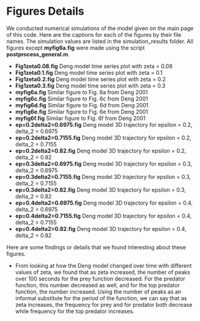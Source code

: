 # Figures Details
We conducted numerical simulations of the model given on the main page of this code. Here are the captions for each of the figures by their file names. The simulation values are listed in the simulation_results folder.
All figures except **myfig6a.fig** were made using the script **postprocess_general.m**.
- **Fig1zeta0.08.fig** Deng model time series plot with zeta = 0.08
- **Fig1zeta0.1.fig** Deng model time series plot with zeta = 0.1
- **Fig1zeta0.2.fig** Deng model time series plot with zeta = 0.2
- **Fig1zeta0.3.fig** Deng model time series plot with zeta = 0.3
- **myfig6a.fig** Similar figure to Fig. 6a from Deng 2001
- **myfig6c.fig** Similar figure to Fig. 6c from Deng 2001
- **myfig6d.fig** Similar figure to Fig. 6d from Deng 2001
- **myfig6e.fig** Similar figure to Fig. 6e from Deng 2001
- **myfig6f.fig** Similar figure to Fig. 6f from Deng 2001
- **ep=0.2delta2=0.6975.fig** Deng model 3D trajectory for epsilon = 0.2, delta_2 = 0.6975
- **ep=0.2delta2=0.7155.fig** Deng model 3D trajectory for epsilon = 0.2, delta_2 = 0.7155
- **ep=0.2delta2=0.82.fig**   Deng model 3D trajectory for epsilon = 0.2, delta_2 = 0.82
- **ep=0.3delta2=0.6975.fig** Deng model 3D trajectory for epsilon = 0.3, delta_2 = 0.6975
- **ep=0.3delta2=0.7155.fig** Deng model 3D trajectory for epsilon = 0.3, delta_2 = 0.7155
- **ep=0.3delta2=0.82.fig**   Deng model 3D trajectory for epsilon = 0.3, delta_2 = 0.82
- **ep=0.4delta2=0.6975.fig** Deng model 3D trajectory for epsilon = 0.4, delta_2 = 0.6975
- **ep=0.4delta2=0.7155.fig** Deng model 3D trajectory for epsilon = 0.4, delta_2 = 0.7155
- **ep=0.4delta2=0.82.fig**   Deng model 3D trajectory for epsilon = 0.4, delta_2 = 0.82


Here are some findings or details that we found interesting about these figures.
- From looking at how the Deng model changed over time with different values of zeta, we found that as zeta increased, the number of peaks over 100 seconds for the prey function decreased. For the predator function, this number decreased as well, and for the top predator function, the number increased. Using the number of peaks as an informal substitute for the period of the function, we can say that as zeta increases, the frequency for prey and for predator both decrease while frequency for the top predator increases.
